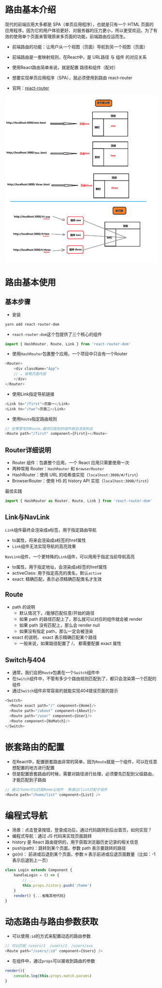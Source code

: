 # 路由基本介绍

现代的前端应用大多都是 SPA（单页应用程序），也就是只有一个 HTML 页面的应用程序。因为它的用户体验更好、对服务器的压力更小，所以更受欢迎。为了有效的使用单个页面来管理原来多页面的功能，前端路由应运而生。

- 前端路由的功能：让用户从一个视图（页面）导航到另一个视图（页面）
- 前端路由是一套映射规则，在React中，是 URL路径 与 组件 的对应关系  
- 使用React路由简单来说，就是配置 路径和组件（配对）

- 想要实现单页应用程序（SPA），就必须使用到路由  react-router
- 官网：[react-router](https://reacttraining.com/react-router/)

![](./images/spa.png)

# 路由基本使用

## 基本步骤

- 安装

```js
yarn add react-router-dom
```

- `react-router-dom`这个包提供了三个核心的组件

```js
import { HashRouter, Route, Link } from 'react-router-dom'
```

- 使用`HashRouter`包裹整个应用，一个项目中只会有一个Router

```js
<Router>
    <div className="App">
    // … 省略页面内容
    </div>
</Router>
```

- 使用Link指定导航链接

```js
<Link to="/first">页面一</Link>
<Link to="/two">页面二</Link>
```

- 使用`Route`指定路由规则

```js
// 在哪里写的Route,最终匹配到的组件就会渲染到这
<Route path="/first" component={First}></Route>
```



## Router详细说明

- Router 组件：包裹整个应用，一个 React 应用只需要使用一次
- 两种常用 Router：`HashRouter` 和 `BrowserRouter`
- HashRouter：使用 URL 的哈希值实现（`localhost:3000/#/first`）
- BrowserRouter：使用 H5 的 history API 实现（`localhost:3000/first`）

最佳实践

```js
import { HashRouter as Router, Route, Link } from 'react-router-dom'
```

## Link与NavLink

`Link`组件最终会渲染成a标签，用于指定路由导航

- to属性，将来会渲染成a标签的href属性
- `Link`组件无法实现导航的高亮效果



`NavLink`组件，一个更特殊的`Link`组件，可以用用于指定当前导航高亮

- to属性，用于指定地址，会渲染成a标签的href属性
- activeClass: 用于指定高亮的类名，默认`active`
- exact: 精确匹配，表示必须精确匹配类名才生效

## Route

- path 的说明
  - 默认情况下，/能够匹配任意/开始的路径
  - 如果 path 的路径匹配上了，那么就可以对应的组件就会被 render
  - 如果 path 没有匹配上，那么会 render null
  - 如果没有指定 path，那么一定会被渲染
- exact 的说明， exact 表示精确匹配某个路径
  - 一般来说，如果路径配置了 /， 都需要配置 exact 属性

## Switch与404

- 通常，我们会把`Route`包裹在一个`Switch`组件中
- 在`Switch`组件中，不管有多少个路由规则匹配到了，都只会渲染第一个匹配的组件
- 通过`Switch`组件非常容易的就能实现404错误页面的提示

```js
<Switch>
  <Route exact path="/" component={Home}/>
  <Route path="/about" component={About}/>
  <Route path="/user" component={User}/>
  <Route component={NoMatch}/>
</Switch>
```



# 嵌套路由的配置

- 在React中，配置嵌套路由非常的简单，因为`Route`就是一个组件，可以在任意想配置的地方进行配置
- 但是配置嵌套路由的时候，需要对路径进行处理，必须要先匹配到父级路由，才能匹配到子路由

```js
// 通过/home可以匹配Home父组件  再通过/list匹配子组件
<Route path="/home/list" component={List} />
```



# 编程式导航

- 场景：点击登录按钮，登录成功后，通过代码跳转到后台首页，如何实现？
- 编程式导航：通过 JS 代码来实现页面跳转
- history 是 React 路由提供的，用于获取浏览器历史记录的相关信息
- push(path)：跳转到某个页面，参数 path 表示要跳转的路径
- go(n)： 前进或后退到某个页面，参数 n 表示前进或后退页面数量（比如：-1 表示后退到上一页）

```js
class Login extends Component {
    handleLogin = () => {
        // ...
        this.props.history.push('/home')
    }
    render() {...省略其他代码}
}

```

# 动态路由与路由参数获取

- 可以使用`:id`的方式来配置动态的路由参数

```js
// 可以匹配 /users/1  /users/2  /users/xxx
<Route path="/users/:id" component={Users} />

```

- 在组件中，通过`props`可以接收到路由的参数

```js
render(){
    console.log(this.props.match.params)
}

```

